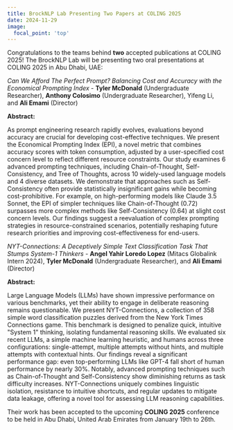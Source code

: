 ```yaml
---
title: BrockNLP Lab Presenting Two Papers at COLING 2025
date: 2024-11-29
image:
  focal_point: 'top'
---
```


Congratulations to the teams behind **two** accepted publications at COLING 2025! The BrockNLP Lab will be presenting two oral presentations at COLING 2025 in Abu Dhabi, UAE:

*Can We Afford The Perfect Prompt? Balancing Cost and Accuracy with the Economical Prompting Index* - **Tyler McDonald** (Undergraduate Researcher), **Anthony Colosimo** (Undergraduate Researcher), Yifeng Li, and **Ali Emami** (Director)

**Abstract:**

As prompt engineering research rapidly evolves, evaluations beyond accuracy are crucial for developing cost-effective techniques. We present the Economical Prompting Index (EPI), a novel metric that combines accuracy scores with token consumption, adjusted by a user-specified cost concern level to reflect different resource constraints. Our study examines 6 advanced prompting techniques, including Chain-of-Thought, Self-Consistency, and Tree of Thoughts, across 10 widely-used language models and 4 diverse datasets. We demonstrate that approaches such as Self-Consistency often provide statistically insignificant gains while becoming cost-prohibitive. For example, on high-performing models like Claude 3.5 Sonnet, the EPI of simpler techniques like Chain-of-Thought (0.72) surpasses more complex methods like Self-Consistency (0.64) at slight cost concern levels. Our findings suggest a reevaluation of complex prompting strategies in resource-constrained scenarios, potentially reshaping future research priorities and improving cost-effectiveness for end-users.

*NYT-Connections: A Deceptively Simple Text Classification Task That Stumps System-1 Thinkers* - **Angel Yahir Loredo Lopez** (Mitacs Globalink Intern 2024), **Tyler McDonald** (Undergraduate Researcher), and **Ali Emami** (Director)

**Abstract:**

Large Language Models (LLMs) have shown impressive performance on various benchmarks, yet their ability to engage in deliberate reasoning remains questionable. We present NYT-Connections, a collection of 358 simple word classification puzzles derived from the New York Times Connections game. This benchmark is designed to penalize quick, intuitive "System 1" thinking, isolating fundamental reasoning skills. We evaluated six recent LLMs, a simple machine learning heuristic, and humans across three configurations: single-attempt, multiple attempts without hints, and multiple attempts with contextual hints. Our findings reveal a significant performance gap: even top-performing LLMs like GPT-4 fall short of human performance by nearly 30%. Notably, advanced prompting techniques such as Chain-of-Thought and Self-Consistency show diminishing returns as task difficulty increases. NYT-Connections uniquely combines linguistic isolation, resistance to intuitive shortcuts, and regular updates to mitigate data leakage, offering a novel tool for assessing LLM reasoning capabilities.

Their work has been accepted to the upcoming **COLING 2025** conference to be held in Abu Dhabi, United Arab Emirates from January 19th to 26th.

